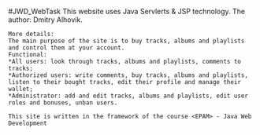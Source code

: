  #JWD_WebTask
	This website uses Java Servlerts & JSP technology.
	The author: Dmitry Alhovik.
	
	More details:
	The main purpose of the site is to buy tracks, albums and playlists and control them at your account.
	Functional:
	*All users: look through tracks, albums and playlists, comments to tracks; 
	*Authorized users: write comments, buy tracks, albums and playlists, listen to their bought tracks, edit their profile and manage their wallet;
	*Administrator: add and edit tracks, albums and playlists, edit user roles and bonuses, unban users. 
	
	This site is written in the framework of the course <EPAM> - Java Web Development

